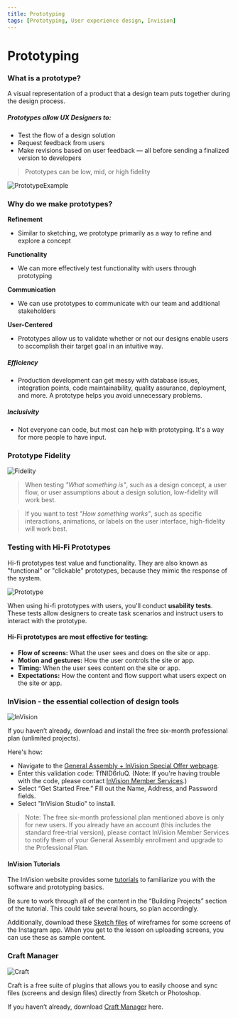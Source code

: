 ```yaml
---
title: Prototyping
tags: [Prototyping, User experience design, Invision]
---
```


# Prototyping

### What is a prototype?

A visual representation of a product that a design team puts together during the design process.

##### Prototypes allow UX Designers to:
- Test the flow of a design solution
- Request feedback from users
- Make revisions based on user feedback — all before sending a finalized version to developers

> Prototypes can be low, mid, or high fidelity

![PrototypeExample](https://ga-instruction.s3.amazonaws.com/json/UXD-10-week/assets/week-4/app-screens-prototype.png)

### Why do we make prototypes?
**Refinement**
- Similar to sketching, we prototype primarily as a way to refine and explore a concept

**Functionality**
- We can more effectively test functionality with users through prototyping

**Communication**
- We can use prototypes to communicate with our team and additional stakeholders

**User-Centered**
- Prototypes allow us to validate whether or not our designs enable users to accomplish their target goal in an intuitive way.
##### Efficiency
- Production development can get messy with database issues, integration points, code maintainability, quality assurance, deployment, and more. A prototype helps you avoid unnecessary problems.
##### Inclusivity
- Not everyone can code, but most can help with prototyping. It's a way for more people to have input.

### Prototype Fidelity

![Fidelity](https://ga-instruction.s3.amazonaws.com/json/UXF/assets/unit-4/lesson2%263/lo-fi%20to%20hi-fi.png)

> When testing *"What something is"*, such as a design concept, a user flow, or user assumptions about a design solution, low-fidelity will work best. 

>If you want to test *"How something works"*, such as specific interactions, animations, or labels on the user interface, high-fidelity will work best.

### Testing with Hi-Fi Prototypes
Hi-fi prototypes test value and functionality. They are also known as "functional" or "clickable" prototypes, because they mimic the response of the system.

![Prototype](https://ga-instruction.s3.amazonaws.com/json/UXF/assets/unit-4/lesson2%263/instagram-prototype.gif)

When using hi-fi prototypes with users, you'll conduct **usability tests**. These tests allow designers to create task scenarios and instruct users to interact with the prototype.

#### Hi-Fi prototypes are most effective for testing:
- **Flow of screens:** What the user sees and does on the site or app.
- **Motion and gestures:** How the user controls the site or app.
- **Timing:** When the user sees content on the site or app.
- **Expectations:** How the content and flow support what users expect on the site or app.

### InVision - the essential collection of design tools

![InVision](https://ga-instruction.s3.amazonaws.com/json/VIS-10-week/assets/week-2/invision-logo%202.png)

If you haven’t already, download and install the free six-month professional plan (unlimited projects).

Here's how:
- Navigate to the [General Assembly + InVision Special Offer webpage](https://www.invisionapp.com/generalassembly).
- Enter this validation code: TfNID6rluQ. (Note: If you're having trouble with the code, please contact [InVision Member Services](https://support.invisionapp.com/hc/en-us/requests/new).)
- Select “Get Started Free.” Fill out the Name, Address, and Password fields.
- Select "InVision Studio" to install.

> Note: The free six-month professional plan mentioned above is only for new users. If you already have an account (this includes the standard free-trial version), please contact InVision Member Services to notify them of your General Assembly enrollment and upgrade to the Professional Plan.

#### InVision Tutorials
The InVision website provides some [tutorials](https://support.invisionapp.com/hc/en-us/articles/115000638763) to familiarize you with the software and prototyping basics.

Be sure to work through all of the content in the “Building Projects” section of the tutorial. This could take several hours, so plan accordingly.

Additionally, download these [Sketch files](https://ga-instruction.s3.amazonaws.com/json/UXF/assets/unit-4/lesson2%263/instagram-mobile.sketch) of wireframes for some screens of the Instagram app. When you get to the lesson on uploading screens, you can use these as sample content.

### Craft Manager
![Craft](https://ga-instruction.s3.amazonaws.com/json/UXF/assets/unit-4/lesson2%263/craft-plugins-logo%202.jpeg)

Craft is a free suite of plugins that allows you to easily choose and sync files (screens and design files) directly from Sketch or Photoshop.

If you haven’t already, download [Craft Manager](https://www.invisionapp.com/labs) here.